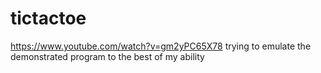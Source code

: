 # tictactoe
https://www.youtube.com/watch?v=gm2yPC65X78
trying to emulate the demonstrated program to the best of my ability
